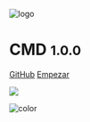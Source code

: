 ![logo](_static/icon.svg)

# CMD <small>1.0.0</small>

[GitHub](https://github.com/sseleman95/CMD/)
[Empezar](#CMD)

<!-- background image -->

![](_static/imgs/bg.png)

<!-- background color -->

![color](#3f3f3f)
